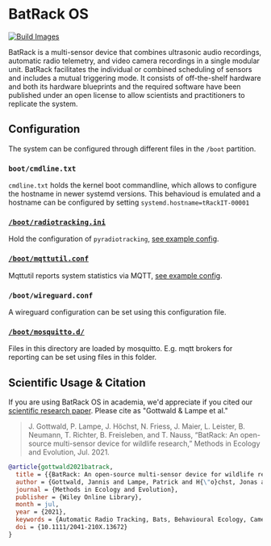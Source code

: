 # BatRack OS
[![Build Images](https://github.com/Nature40/BatRackOS/actions/workflows/build_images.yml/badge.svg)](https://github.com/Nature40/BatRackOS/actions/workflows/build_images.yml)

BatRack is a multi-sensor device that combines ultrasonic audio recordings, automatic radio telemetry, and video camera recordings in a single modular unit. BatRack facilitates the individual or combined scheduling of sensors and includes a mutual triggering mode. It consists of off-the-shelf hardware and both its hardware blueprints and the required software have been published under an open license to allow scientists and practitioners to replicate the system. 

## Configuration

The system can be configured through different files in the `/boot` partition.

### `boot/cmdline.txt`

`cmdline.txt` holds the kernel boot commandline, which allows to configure the hostname in newer systemd versions. This behavioud is emulated and a hostname can be configured by setting `systemd.hostname=tRackIT-00001`

### [`/boot/radiotracking.ini`](boot/radiotracking.ini)

Hold the configuration of `pyradiotracking`, [see example config](https://github.com/Nature40/pyradiotracking/blob/master/etc/radiotracking.ini).

### [`/boot/mqttutil.conf`](boot/mqttutil.conf)

Mqttutil reports system statistics via MQTT, [see example config](https://github.com/Nature40/pymqttutil/blob/main/etc/mqttutil.conf).


### `/boot/wireguard.conf`

A wireguard configuration can be set using this configuration file. 

### [`/boot/mosquitto.d/`](boot/mosquitto.d/)

Files in this directory are loaded by mosquitto. E.g. mqtt brokers for reporting can be set using files in this folder.

## Scientific Usage & Citation

If you are using BatRack OS in academia, we'd appreciate if you cited our [scientific research paper](https://jonashoechst.de/assets/papers/gottwald2021batrack.pdf). Please cite as "Gottwald & Lampe et al."

> J. Gottwald, P. Lampe, J. Höchst, N. Friess, J. Maier, L. Leister, B. Neumann, T. Richter, B. Freisleben, and T. Nauss, “BatRack: An open-source multi-sensor device for wildlife research,” Methods in Ecology and Evolution, Jul. 2021.

```bibtex
@article{gottwald2021batrack,
  title = {{BatRack: An open-source multi-sensor device for wildlife research}},
  author = {Gottwald, Jannis and Lampe, Patrick and H{\"o}chst, Jonas and Friess, Nicolas and Maier, Julia and Leister, Lea and Neumann, Betty and Richter, Tobias and Freisleben, Bernd and Nauss, Thomas},
  journal = {Methods in Ecology and Evolution},
  publisher = {Wiley Online Library},
  month = jul,
  year = {2021},
  keywords = {Automatic Radio Tracking, Bats, Behavioural Ecology, Camera Traps, Multi-Sensor, Passive Acoustic Monitoring},
  doi = {10.1111/2041-210X.13672}
}
```
